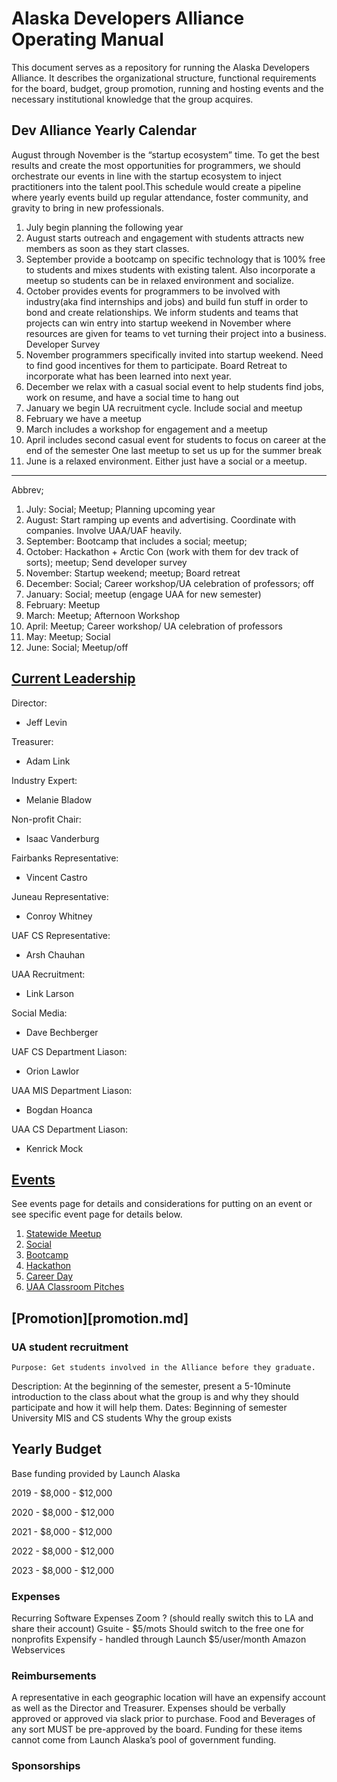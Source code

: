 # Alaska Developers Alliance Operating Manual

This document serves as a repository for running the Alaska Developers Alliance. It describes the organizational structure, functional requirements for the board, budget, group promotion, running and hosting events and the necessary institutional knowledge that the group acquires.

## Dev Alliance Yearly Calendar

August through November is the “startup ecosystem” time. To get the best results and create the most opportunities for programmers, we should orchestrate our events in line with the startup ecosystem to inject practitioners into the talent pool.This schedule would create a pipeline where yearly events build up regular attendance, foster community, and gravity to bring in new professionals.

1. July begin planning the following year
2. August starts outreach and engagement with students attracts new members as soon as they start classes.
3. September provide a bootcamp on specific technology that is 100% free to students and mixes students with existing talent. Also incorporate a meetup so students can be in relaxed environment and socialize.
4. October provides events for programmers to be involved with industry(aka find internships and jobs) and build fun stuff in order to bond and create relationships. We inform students and teams that projects can win entry into startup weekend in November where resources are given for teams to vet turning their project into a business. Developer Survey
5. November programmers specifically invited into startup weekend. Need to find good incentives for them to participate. Board Retreat to incorporate what has been learned into next year.
6. December we relax with a casual social event to help students find jobs, work on resume, and have a social time to hang out
7. January we begin UA recruitment cycle. Include social and meetup
8. February we have a meetup
9. March includes a workshop for engagement and a meetup
10. April includes second casual event for students to focus on career at the end of the semester
One last meetup to set us up for the summer break
11. June is a relaxed environment. Either just have a social or a meetup.

---

Abbrev;

1. July: Social; Meetup; Planning upcoming year
2. August: Start ramping up events and advertising. Coordinate with companies. Involve UAA/UAF heavily.
3. September: Bootcamp that includes a social; meetup;
4. October: Hackathon + Arctic Con (work with them for dev track of sorts); meetup; Send developer survey
5. November: Startup weekend; meetup; Board retreat
6. December: Social; Career workshop/UA celebration of professors; off
7. January: Social; meetup (engage UAA for new semester)
8. February: Meetup
9. March: Meetup; Afternoon Workshop
10. April: Meetup; Career workshop/ UA celebration of professors
11. May: Meetup; Social
12. June: Social; Meetup/off

## [Current Leadership](organization-structure.md)

Director:

* Jeff Levin

Treasurer:

* Adam Link

Industry Expert:

* Melanie Bladow

Non-profit Chair:

* Isaac Vanderburg

Fairbanks Representative:

* Vincent Castro

Juneau Representative:

* Conroy Whitney

UAF CS Representative:

* Arsh Chauhan

UAA Recruitment:

* Link Larson

Social Media:

* Dave Bechberger

UAF CS Department Liason:

* Orion Lawlor

UAA MIS Department Liason:

* Bogdan Hoanca

UAA CS Department Liason:

* Kenrick Mock

## [Events](events/events.md)

See events page for details and considerations for putting on an event or see specific event page for details below.

1. [Statewide Meetup](events/statewide-meetup.md)
2. [Social](events/social.md)
3. [Bootcamp](events/bootcamp.md)
4. [Hackathon](events/hackathon.md)
5. [Career Day](events/career-day.md)
6. [UAA Classroom Pitches](events/classroom-pitch.md)

## [Promotion][promotion.md]


### UA student recruitment
	Purpose: Get students involved in the Alliance before they graduate.
Description: At the beginning of the semester, present a 5-10minute introduction to the class about what the group is and why they should participate and how it will help them.
Dates: Beginning of semester
	University MIS and CS students
	Why the group exists

## Yearly Budget

Base funding provided by Launch Alaska

2019 - $8,000 - $12,000

2020 - $8,000 - $12,000

2021 - $8,000 - $12,000

2022 - $8,000 - $12,000

2023 - $8,000 - $12,000

### Expenses

Recurring Software Expenses
Zoom ? (should really switch this to LA and share their account)
Gsuite - $5/mots
Should switch to the free one for nonprofits
Expensify - handled through Launch $5/user/month
Amazon Webservices

### Reimbursements

A representative in each geographic location will have an expensify account as well as the Director and Treasurer.
Expenses should be verbally approved or approved via slack prior to purchase.
Food and Beverages of any sort MUST be pre-approved by the board. Funding for these items cannot come from Launch Alaska’s pool of government funding.

### Sponsorships